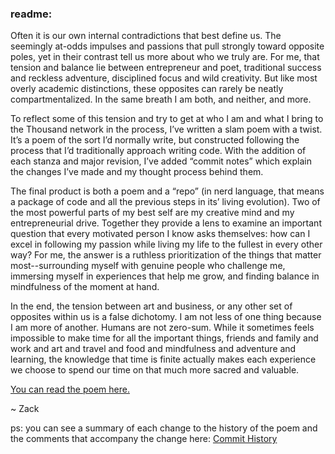 ### readme:

Often it is our own internal contradictions that best define us. The seemingly at-odds impulses and passions that pull strongly toward opposite poles, yet in their contrast tell us more about who we truly are. For me, that tension and balance lie between entrepreneur and poet, traditional success and reckless adventure, disciplined focus and wild creativity. But like most overly academic distinctions, these opposites can rarely be neatly compartmentalized. In the same breath I am both, and neither, and more.

To reflect some of this tension and try to get at who I am and what I bring to the Thousand network in the process, I’ve written a slam poem with a twist. It’s a poem of the sort I’d normally write, but constructed following the process that I’d traditionally approach writing code. With the addition of each stanza and major revision, I’ve added “commit notes” which explain the changes I’ve made and my thought process behind them.

The final product is both a poem and a “repo” (in nerd language, that means a package of code and all the previous steps in its’ living evolution). Two of the most powerful parts of my best self are my creative mind and my entrepreneurial drive. Together they provide a lens to examine an important question that every motivated person I know asks themselves: how can I excel in following my passion while living my life to the fullest in every other way? For me, the answer is a ruthless prioritization of the things that matter most--surrounding myself with genuine people who challenge me, immersing myself in experiences that help me grow, and finding balance in mindfulness of the moment at hand.

In the end, the tension between art and business, or any other set of opposites within us is a false dichotomy. I am not less of one thing because I am more of another. Humans are not zero-sum. While it sometimes feels impossible to make time for all the important things, friends and family and work and art and travel and food and mindfulness and adventure and learning, the knowledge that time is finite actually makes each experience we choose to spend our time on that much more sacred and valuable.

<a href='https://github.com/zackliscio/zack/blob/master/zack.md' target='_blank'>You can read the poem here.</a>

~ Zack

ps: you can see a summary of each change to the history of the poem and the comments that accompany the change here: <a href='https://github.com/zackliscio/zack/commits?author=zackliscio' target="_blank">Commit History</a>

